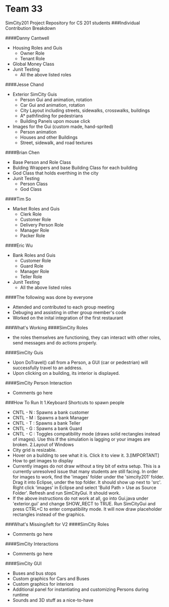 
Team 33
======
SimCity201 Project Repository for CS 201 students
###Individual Contribution Breakdown

####Danny Cantwell
+ Housing Roles and Guis
  * Owner Role
  * Tenant Role
+ Global Money Class
+ Junit Testing
  * All the above listed roles

####Jesse Chand
+ Exterior SimCity Guis
  * Person Gui and animation, rotation
  * Car Gui and animation, rotation
  * City Layout including streets, sidewalks, crosswalks, buildings
  * A* pathfinding for pedestrians
  * Building Panels upon mouse click
+ Images for the Gui (custom made, hand-sprited)
  * Person animation
  * Houses and other Buildings
  * Street, sidewalk, and road textures

####Brian Chen
+ Base Person and Role Class
+ Bulding Wrappers and base Building Class for each building
+ God Class that holds everthing in the city
+ Junit Testing
  * Person Class
  * God Class

####Tim So
+ Market Roles and Guis
  * Clerk Role
  * Customer Role
  * Delivery Person Role
  * Manager Role
  * Packer Role

####Eric Wu
+ Bank Roles and Guis
  * Customer Role
  * Guard Role
  * Manager Role
  * Teller Role
+ Junit Testing
  * All the above listed roles

####The following was done by everyone
+ Attended and contributed to each group meeting
+ Debuging and assisting in other group member's code
+ Worked on the inital integration of the first restaurant

###What's Working
####SimCity Roles
+ the roles themselves are functioning, they can interact with other roles, send messages and do actions properly.

####SimCity Guis
+ Upon DoTravel() call from a Person, a GUI (car or pedestrian) will successfully travel to an address.
+ Upon clicking on a building, its interior is displayed.

####SimCity Person Interaction
+ Comments go here

###How To Run It
1.Keyboard Shortcuts to spawn people
  * CNTL - N : Spawns a bank customer
  * CNTL - M : Spawns a bank Manager
  * CNTL - T : Spawns a bank Teller
  * CNTL - G : Spawns a bank Guard
  * CNTL - C : Toggles compatibility mode (draws solid rectangles instead of images). Use this if the simulation is lagging or your images are broken.
2.Layout of Windows
  * City grid is resizable. 
  * Hover on a building to see what it is. Click it to view it.
3.[IMPORTANT] How to get images to display
  * Currently images do not draw without a tiny bit of extra setup. This is a currently unresolved issue that many students are still facing. In order for images to work, find the 'images' folder under the 'simcity201' folder. Drag it into Eclipse, under the top folder. It should show up next to 'src'. Right click 'images' in Eclipse and select 'Build Path > Use as Source Folder'. Refresh and run SimCityGui. It should work.
  * If the above instructions do not work at all, go into Gui.java under 'exterior.gui' and change SHOW_RECT to TRUE. Run SimCityGui and press CTRL+C to enter compatibility mode. It will now draw placeholder rectangles instead of the graphics. 

###What's Missing/left for V2
####SimCity Roles
+ Comments go here

####SimCity Interactions
+ Comments go here

####SimCity GUI
+ Buses and bus stops
+ Custom graphics for Cars and Buses
+ Custom graphics for interiors
+ Additional panel for instantiating and customizing Persons during runtime
+ Sounds and 3D stuff as a nice-to-have